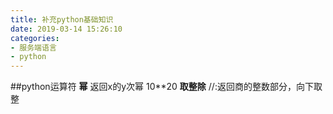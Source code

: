 ```yaml
---
title: 补充python基础知识
date: 2019-03-14 15:26:10
categories: 
- 服务端语言
- python
---
```

##python运算符
**幂**
返回x的y次幂 10**20
**取整除**
//:返回商的整数部分，向下取整
